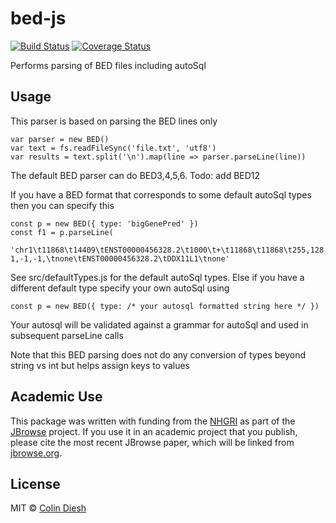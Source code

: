 # bed-js

[![Build Status](https://travis-ci.com/GMOD/bed-js.svg?branch=master)](https://travis-ci.com/GMOD/bed-js)
[![Coverage Status](https://img.shields.io/codecov/c/github/GMOD/bed-js/master.svg?style=flat-square)](https://codecov.io/gh/GMOD/bed-js/branch/master)

Performs parsing of BED files including autoSql

## Usage

This parser is based on parsing the BED lines only

```
var parser = new BED()
var text = fs.readFileSync('file.txt', 'utf8')
var results = text.split('\n').map(line => parser.parseLine(line))
```

The default BED parser can do BED3,4,5,6. Todo: add BED12

If you have a BED format that corresponds to some default autoSql types then you can specify this

```
const p = new BED({ type: 'bigGenePred' })
const f1 = p.parseLine(
  'chr1\t11868\t14409\tENST00000456328.2\t1000\t+\t11868\t11868\t255,128,0\t3\t359,109,1189,\t0,744,1352,\tDDX11L1\tnone\tnone\t-1,-1,-1,\tnone\tENST00000456328.2\tDDX11L1\tnone'
```

See src/defaultTypes.js for the default autoSql types. Else if you have a different default type specify your own autoSql using

```
const p = new BED({ type: /* your autosql formatted string here */ })
```

Your autosql will be validated against a grammar for autoSql and used in subsequent parseLine calls

Note that this BED parsing does not do any conversion of types beyond string vs int but helps assign keys to values


## Academic Use

This package was written with funding from the [NHGRI](http://genome.gov) as part of the [JBrowse](http://jbrowse.org) project. If you use it in an academic project that you publish, please cite the most recent JBrowse paper, which will be linked from [jbrowse.org](http://jbrowse.org).

## License

MIT © [Colin Diesh](https://github.com/cmdcolin)

